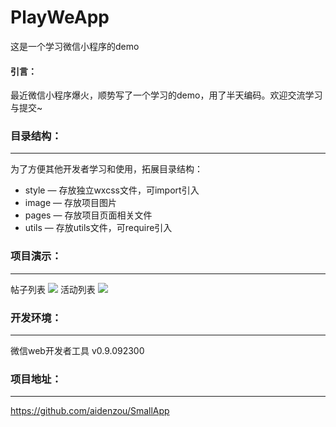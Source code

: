 # PlayWeApp
这是一个学习微信小程序的demo
#### 引言：
最近微信小程序爆火，顺势写了一个学习的demo，用了半天编码。欢迎交流学习与提交~

### 目录结构：
---
为了方便其他开发者学习和使用，拓展目录结构：

- style — 存放独立wxcss文件，可import引入
- image — 存放项目图片
- pages — 存放项目页面相关文件
- utils — 存放utils文件，可require引入

### 项目演示：
---
帖子列表
![](http://i.imgur.com/wR5OBPI.png)
活动列表
![](http://i.imgur.com/PfjlkpZ.png)

### 开发环境：
---
微信web开发者工具 v0.9.092300

### 项目地址：
---
https://github.com/aidenzou/SmallApp